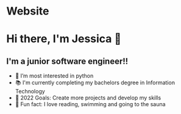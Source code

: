 # Website

# Hi there, I'm Jessica 👋 


## I'm a junior software engineer!!

- 🌱 I’m most interested in python
- 📚 I'm currently completing my bachelors degree in Information Technology
- 🥅 2022 Goals: Create more projects and develop my skills
- 🎀 Fun fact: I love reading, swimming and going to the sauna


<br />
<br />
